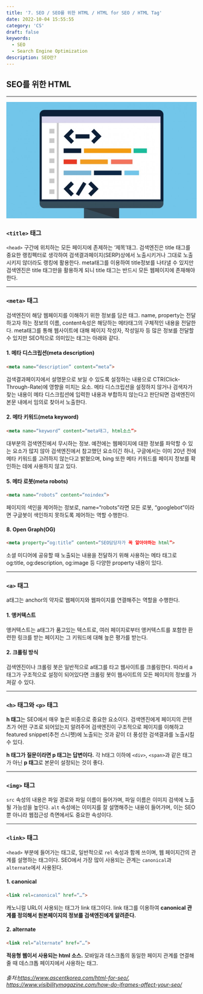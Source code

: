 ```yaml
---
title: '7. SEO / SEO를 위한 HTML / HTML for SEO / HTML Tag'
date: 2022-10-04 15:55:55
category: 'CS'
draft: false
keywords:
  - SEO
  - Search Engine Optimization
description: SEO란?
---
```


## SEO를 위한 HTML

---
![image](SEOandHTML.jpeg)

### `<title>` 태그
`<head>` 구간에 위치하는 모든 페이지에 존제하는 ‘제목’태그. 검색엔진은 title 태그를 중요한 랭킹펙터로 생각하여 검색결과페이지(SERP)상에서 
노출시키거나 그대로 노출시키지 않더라도 랭킹에 활용한다. meta태그를 이용하여 title정보를 나타낼 수 있지만 검색엔진은 title 태그만을 활용하게 되니 
title 태그는 반드시 모든 웹페이지에 존재해야한다.

---
### `<meta>` 태그
검색엔진이 해당 웹페이지를 이해하기 위한 정보를 담은 태그. name, property는 전달하고자 하는 정보의 이름, content속성은 해당하는 메타태그의 
구체적인 내용을 전달한다. meta태그를 통해 웹사이트에 대해 페이지 작성자, 작성일자 등 많은 정보를 전달할 수 있지만 SEO적으로 의미있는 태그는 아래와 같다.

#### 1. 메타 디스크립션(meta description)
```html
<meta name=“description” content=“meta”>
```  

검색결과페이지에서 설명문으로 보일 수 있도록 설정하는 내용으로 CTR(Click-Through-Rate)에 영향을 미치는 요소. 메타 디스크립션을 설정하지 않거나
검색자가 찾는 내용이 메타 디스크립션에 입력한 내용과 부합하지 않는다고 판단되면 검색엔진이 본문 내에서 임의로 찾아서 노출한다.

#### 2. 메타 키워드(meta keyword)
```html
<meta name=“keyword” content=“meta태그, html소스”>
```

대부분의 검색엔진에서 무시하는 정보. 예전에는 웹페이지에 대한 정보를 파악할 수 있는 요소가 많지 않아 검색엔진에서 참고했던 요소이긴 하나, 
구글에서는 이미 20년 전에 메타 키워드를 고려하지 않는다고 밝혔으며, bing 또한 메타 키워드를 페이지 정보를 확인하는 데에 사용하지 않고 있다.

#### 5. 메타 로봇(meta robots)
```html
<meta name=“robots” content=“noindex”>
``` 

페이지의 색인을 제어하는 정보로, name=“robots”라면 모든 로봇, “googlebot”이라면 구글봇이 색인하지 못하도록 제어하는 역할 수행한다.

#### 8. Open Graph(OG)
```html
<meta property=“og:title” content=“SEO담당자가 꼭 알아야하는 html”>
```

소셜 미디어에 공유할 때 노출되는 내용을 전달하기 위해 사용하는 메타 태그로 og:title, og:description, og:image 등 다양한 property 내용이 있다.

---

### `<a>` 태그
a태그는 anchor의 약자로 웹페이지와 웹파이지를 연결해주는 역할을 수행한다.
#### 1. 앵커텍스트
앵커텍스트는 a태그가 품고있는 텍스트로, 여러 페이지로부터 앵커텍스트를 포함한 환련한 링크를 받는 페이지는 그 키워드에 대해 높은 평가를 받는다.

#### 2. 크롤링 방식
검색엔진이나 크롤링 봇은 일반적으로 a태그를 타고 웹사이트를 크롤링한다. 따라서 a태그가 구조적으로 설정이 되어있다면 크롤링 봇이 웹사이트의 모든 페이지의 
정보를 가져갈 수 있다.

---

### `<h>` 태그와 `<p>` 태그
**h 태그**는 SEO에서 매우 높은 비중으로 중요한 요소이다. 검색엔진에게 페이지의 콘텐츠가 어떤 구조로 되어있는지 알려주어 검색엔진이 구조적으로 페이지를 
이해하고 featured snippet(추천 스니펫)에 노출되는 것과 같이 더 풍성한 검색결과를 노출시킬 수 있다.

**h 태그가 질문이라면 p 태그는 답변이다.** 각 h태그 이하에 `<div>`, `<span>`과 같은 태그가 아닌 **p 태그**로 본문이 설정되는 것이 좋다.

---

### `<img>` 태그

`src` 속성의 내용은 파일 경로와 파일 이름이 들어가며, 파일 이름은 이미지 검색에 노출될 가능성을 높인다.
`alt` 속성에는 이미지를 잘 설명해주는 내용이 들어가며, 이는 SEO 뿐 아니라 웹접근성 측면에서도 중요한 속성이다.

---

### `<link>` 태그
`<head>` 부분에 들어가는 태그로, 일반적으로 `rel` 속성과 함께 쓰이며, 웹 페이지간의 관계를 설명하는 태그이다. SEO에서 가장 많이 사용되는 관계는 
`canonical`과 `alternate`에서 사용된다.
#### 1. canonical
```html
<link rel=canonical” href=“…”>
```

캐노니컬 URL이 사용되는 태그가 link 태그이다. link 태그를 이용하여 **canonical 관계를 정의해서 원본페이지의 정보를 검색엔진에게 알려준다.**

#### 2. alternate
```html
<link rel=“alternate” href=“…”>
```

**적응형 웹이서 사용되는 html 소스.** 모바일과 데스크톱의 동일한 페이지 관계를 연결해 줄 때 데스크톱 페이지에서 사용하는 태그.


###### 출처:https://www.ascentkorea.com/html-for-seo/, https://www.visibilitymagazine.com/how-do-iframes-affect-your-seo/